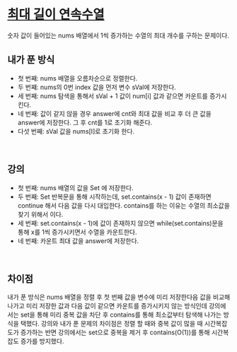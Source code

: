 # [최대 길이 연속수열](https://github.com/malvr00/Java-algorithm/blob/master/lecture2/stap3/stap3-1/src/Main.java)

숫자 값이 들어있는 nums 배열에서 1씩 증가하는 수열의 최대 개수를 구하는 문제이다.
<br/>

## 내가 푼 방식
* 첫 번째: nums 배열을 오름차순으로 정렬한다.
* 두 번쨰: nums의 0번 index 값을 먼저 변수 sVal에 저장한다.
* 세 번째: nums 탐색을 통해서 sVal + 1 값이 num[i] 값과 같으면 카운트를 증가시킨다.
* 네 번째: 값이 같지 않을 경우 answer에 cnt와 최대 값을 비교 후 더 큰 값을 answer에 저장한다. 그 후 cnt를 1로 초기화 해준다.
* 다섯 번째: sVal 값을 nums[I]로 초기화 한다.

<br/>

## 강의
* 첫 번째: nums 배열의 값을 Set 에 저장한다.
* 두 번째: Set 반복문을 통해 시작하는데, set.contains(x - 1) 값이 존재하면 continue 해서 다음 값을 다시 대입한다. contains를 하는 이유는 수열의 최소값을 찾기 위해서 이다.
* 세 번째: set.contains(x - 1)에 값이 존재하지 않으면 while(set.contains)문을 통해 x를 1씩 증가시키면서 수열을 카운트한다.
* 네 번째: 카운트 최대 값을 answer에 저장한다.


<br/>

## 차이점
내가 푼 방식은 nums 배열을 정렬 후 첫 번째 값을 변수에 미리 저장한다음 값을 비교해 나가고 미리 저장한 값과 다음 값이 같으면 카운트를 증가시키지 않는 방식인데 강의에서는 set을 통해 미리 중복 값을 차단 후 contains를 통해 최소값부터 탐색해 나가는 방식을 택했다. 강의와 내가 푼 문제의 차이점은 정렬 할 때와 중복 값이 많을 때 시간복잡도가 증가하는 반면 강의에서는 set으로 중복을 제거 후 contains(O(1))를 통해 시간복잡도 증가를 방지했다.
